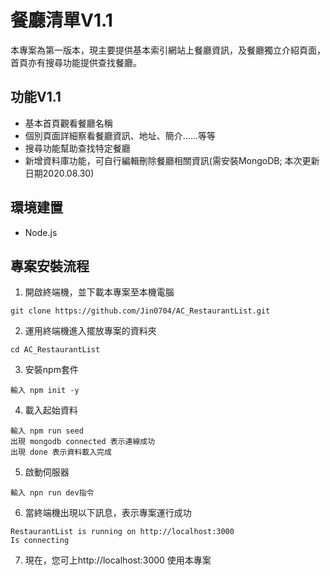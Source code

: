 # 餐廳清單V1.1
本專案為第一版本，現主要提供基本索引網站上餐廳資訊，及餐廳獨立介紹頁面，首頁亦有搜尋功能提供查找餐廳。

## 功能V1.1
  + 基本首頁觀看餐廳名稱
  + 個別頁面詳細察看餐廳資訊、地址、簡介......等等
  + 搜尋功能幫助查找特定餐廳
  + 新增資料庫功能，可自行編輯刪除餐廳相關資訊(需安裝MongoDB; 本次更新日期2020.08.30)

## 環境建置
  + Node.js

## 專案安裝流程
1. 開啟終端機，並下載本專案至本機電腦
```
git clone https://github.com/Jin0704/AC_RestaurantList.git
```
2. 運用終端機進入擺放專案的資料夾
```
cd AC_RestaurantList
```
3. 安裝npm套件
```
輸入 npm init -y
```
4. 載入起始資料
```
輸入 npm run seed
出現 mongodb connected 表示連線成功
出現 done 表示資料載入完成
```
5. 啟動伺服器
```
輸入 npn run dev指令
```
6. 當終端機出現以下訊息，表示專案運行成功
```
RestaurantList is running on http://localhost:3000
Is connecting
```
7. 現在，您可上http://localhost:3000 使用本專案